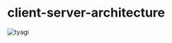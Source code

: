 # client-server-architecture

![tyagi](https://user-images.githubusercontent.com/88627479/230328254-920d50f1-dd4a-445f-9b76-fd13e6210758.png)
